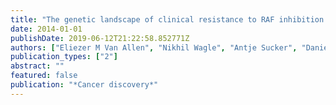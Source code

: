 ```yaml
---
title: "The genetic landscape of clinical resistance to RAF inhibition in metastatic melanoma"
date: 2014-01-01
publishDate: 2019-06-12T21:22:58.852771Z
authors: ["Eliezer M Van Allen", "Nikhil Wagle", "Antje Sucker", "Daniel J Treacy", "Cory M Johannessen", "Eva M Goetz", "Chelsea S Place", "Amaro Taylor-Weiner", "Steven Whittaker", "Gregory V Kryukov", " others"]
publication_types: ["2"]
abstract: ""
featured: false
publication: "*Cancer discovery*"
---
```



